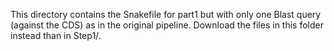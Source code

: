 This directory contains the Snakefile for part1 but with only one Blast query (against the CDS) as in the original pipeline.
Download the files in this folder instead than in Step1/. 
